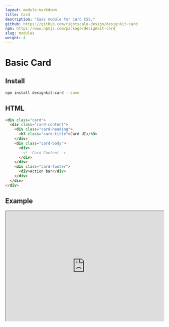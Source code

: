 ```yaml
---
layout: module-markdown
title: Card
description: "Sass module for card CSS."
github: https://github.com/rightscale-design/designkit-card
npm: https://www.npmjs.com/package/designkit-card
slug: modules
weight: 4
---
```


# Basic Card

## Install

```bash
npm install designkit-card --save
```

## HTML

```html
<div class="card">
  <div class="card-content">
    <div class="card-heading">
      <h3 class="card-title">Card UI</h3>
    </div>
    <div class="card-body">
      <div>
        <!--Card Content-->
      </div>
    </div>
    <div class="card-footer">
      <div>Action bar</div>
    </div>
  </div>
</div>
```

## Example

<iframe style="width: 100%; height: 350px;" src="https://rawgit.com/rightscale-design/designkit-card/master/docs/basic.html"></iframe>
